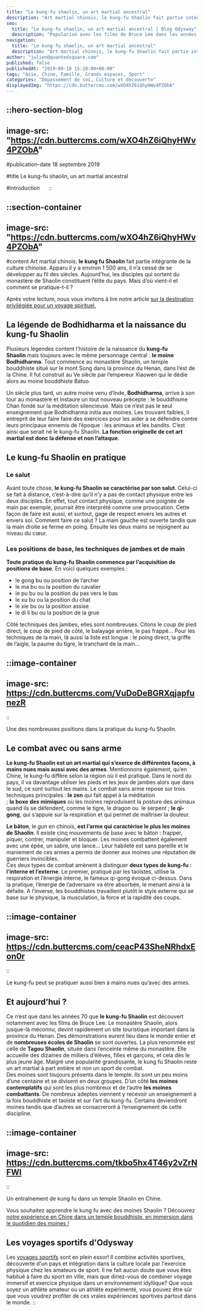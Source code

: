 ```yaml
---
title: "Le kung-fu shaolin, un art martial ancestral"
description: "Art martial chinois, le kung-fu Shaolin fait partie intégrante de la culture chinoise. Apparu il y a environ 1 500 ans, il n'a cesse de se développer au fil des siècles. Aujourd'hui, les disciples qui sortent du monastère de Shaolin constituent l'élite du pays. Mais d'où vient-il et ..."
seo:
  title: "Le kung-fu shaolin, un art martial ancestral | Blog Odysway"
  description: "Popularisé avec les films de Bruce Lee dans les années 70, le kung-fu Shaolin remonte pourtant au VIe siècle. Voici son histoire."
navigation:
  title: "Le kung-fu shaolin, un art martial ancestral"
  description: "Art martial chinois, le kung-fu Shaolin fait partie intégrante de la culture chinoise. Apparu il y a environ 1 500 ans, il n'a cesse de se développer au fil des siècles. Aujourd'hui, les disciples qui sortent du monastère de Shaolin constituent l'élite du pays. Mais d'où vient-il et ..."
author: "julien@quantedsquare.com"
published: false
publishedAt: "2019-09-18 15:10:00+00:00"
tags: "Asie, Chine, Famille, Grands espaces, Sport"
categories: "Depassement de soi, Culture et decouverte"
displayedImg: "https://cdn.buttercms.com/wXO4hZ6iQhyHWv4PZObA"
---
```


::hero-section-blog
---
image-src: "https://cdn.buttercms.com/wXO4hZ6iQhyHWv4PZObA"
---
#publication-date
18 septembre 2019

#title
Le kung-fu shaolin, un art martial ancestral

#introduction
    
::

::section-container
---
image-src: "https://cdn.buttercms.com/wXO4hZ6iQhyHWv4PZObA"
---
#content
Art martial chinois, **le kung fu Shaolin** fait partie intégrante de la culture chinoise. Apparu il y a environ 1 500 ans, il n’a cessé de se développer au fil des siècles. Aujourd’hui, les disciples qui sortent du monastère de Shaolin constituent l’élite du pays. Mais d’où vient-il et comment se pratique-t-il ?

Après votre lecture, nous vous invitons à lire notre article [sur la destination privilégiée pour un voyage spirituel.](https://odysway.com/linde-destination-privilegiee-pour-un-voyage-spirituel)

## La légende de Bodhidharma et la naissance du kung-fu Shaolin

Plusieurs légendes content l’histoire de la naissance du **kung-fu Shaolin** mais toujours avec le même personnage central : **le moine Bodhidharma**. Tout commence au monastère Shaolin, un temple bouddhiste situé sur le mont Song dans la province du Henan, dans l’est de la Chine. Il fut construit au Ve siècle par l’empereur Xiaowen qui le dédie alors au moine bouddhiste Batuo.

Un siècle plus tard, un autre moine venu d’Inde, **Bodhidharma**, arrive à son tour au monastère et instaure un tout nouveau précepte : le bouddhisme Chan fondé sur la méditation silencieuse. Mais ce n’est pas le seul enseignement que Bodhidharma initia aux moines. Les trouvant faibles, il entreprit de leur faire faire des exercices pour les aider à se défendre contre leurs principaux ennemis de l’époque : les animaux et les bandits. C’est ainsi que serait né le kung-fu Shaolin. **La fonction originelle de cet art martial est donc la défense et non l’attaque**.

## Le kung-fu Shaolin en pratique

### Le salut

Avant toute chose, **le kung-fu Shaolin se caractérise par son salut**. Celui-ci se fait à distance, c’est-à-dire qu’il n’y a pas de contact physique entre les deux disciples. En effet, tout contact physique, comme une poignée de main par exemple, pourrait être interprété comme une provocation. Cette façon de faire est aussi, et surtout, gage de respect envers les autres et envers soi. Comment faire ce salut ? La main gauche est ouverte tandis que la main droite se ferme en poing. Ensuite les deux mains se rejoignent au niveau du cœur.

### Les positions de base, les techniques de jambes et de main

**Toute pratique du kung-fu Shaolin commence par l’acquisition de positions de base**. En voici quelques exemples :

*   le gong bu ou position de l’archer
*   le ma bu ou la position du cavalier
*   le pu bu ou la position du pas vers le bas
*   le xu bu ou la position du chat
*   le xie bu ou la position assise
*   le di li bu ou la position de la grue

Côté techniques des jambes, elles sont nombreuses. Citons le coup de pied direct, le coup de pied de côté, le balayage arrière, le pas frappé… Pour les techniques de la main, là aussi la liste est longue : le poing direct, la griffe de l’aigle, la paume du tigre, le tranchant de la main…

::image-container
---
image-src: https://cdn.buttercms.com/VuDoDeBGRXqjapfunezR
---
::

Une des nombreuses positions dans la pratique du kung-fu Shaolin.

## Le combat avec ou sans arme

**Le kung-fu Shaolin est un art martial qui s’exerce de différentes façons, à mains nues mais aussi avec des armes**. Mentionnons également, qu’en Chine, le kung-fu diffère selon la région où il est pratiqué. Dans le nord du pays, il va davantage utiliser les pieds et les jeux de jambes alors que dans le sud, ce sont surtout les mains. Le combat sans arme repose sur trois techniques principales : **le zen** qui fait appel à la méditation ; **la** **boxe** **des** **mimiques** où les moines reproduisent la posture des animaux quand ils se défendent, comme le tigre, le dragon ou  le serpent ; **le qi-gong**, qui s’appuie sur la respiration et qui permet de maîtriser la douleur.

**Le bâton**, le _gun_ en chinois, **est l’arme qui caractérise le plus les moines de Shaolin**. Il existe cinq mouvements de base avec le bâton : frapper, piquer, contrer, manipuler et bloquer. Les moines combattent également avec une épée, un sabre, une lance… Leur habileté est sans pareille et le maniement de ces armes a permis de donner aux moines une réputation de guerriers invincibles.   
Ces deux types de combat amènent à distinguer **deux types de kung-fu : l’interne et l’externe**. Le premier, pratiqué par les taoïstes, utilise la respiration et l’énergie interne, le fameux qi-gong évoqué ci-dessus. Dans la pratique, l’énergie de l’adversaire va être absorbée, le menant ainsi à la défaite. A l’inverse, les bouddhistes travaillent plutôt le style externe qui se base sur le physique, la musculation, la force et la rapidité des coups.

::image-container
---
image-src: https://cdn.buttercms.com/ceacP43SheNRhdxEon0r
---
::

Le kung-fu peut se pratiquer aussi bien à mains nues qu’avec des armes.

## Et aujourd’hui ?

Ce n’est que dans les années 70 que **le kung-fu Shaolin** est découvert notamment avec les films de Bruce Lee. Le monastère Shaolin, alors jusque-là méconnu, devint rapidement un site touristique important dans la province du Henan. Des démonstrations eurent lieu dans le monde entier et de **nombreuses écoles de Shaolin** se sont ouvertes. La plus renommée est celle de **Tagou Shaolin**, située dans l’enceinte même du monastère. Elle accueille des dizaines de milliers d’élèves, filles et garçons, et cela dès le plus jeune âge. Malgré une popularité grandissante, le kung fu Shaolin reste un art martial à part entière et non un sport de combat.   
Des moines sont toujours présents dans le temple. Ils sont un peu moins d’une centaine et se divisent en deux groupes. D’un côté **les moines contemplatifs** qui sont les plus nombreux et de l’autre **les moines combattants**. De nombreux adeptes viennent y recevoir un enseignement à la fois bouddhiste et taoïste et sur l’art du kung-fu. Certains deviendront moines tandis que d’autres se consacreront à l’enseignement de cette discipline.

::image-container
---
image-src: https://cdn.buttercms.com/tkbo5hx4T46y2vZrNFWl
---
::

Un entraînement de kung fu dans un temple Shaolin en Chine.

Vous souhaitez apprendre le kung fu avec des moines Shaolin ? Découvrez [notre expérience en Chine dans un temple bouddhiste, en immersion dans le quotidien des moines !](https://odysway.com/voyages/kung-fu-temple-shaolin-chine?utm_source=Blog&utm_medium=SEO&utm_campaign=Kung-Fu_shaolin)

## Les voyages sportifs d'Odysway

Les [voyages sportifs](https://odysway.com/thematiques/voyage-sportif) sont en plein essor! Il combine activités sportives, découverte d'un pays et intégration dans la culture locale par l'exercice physique chez les amateurs de sport. Il ne fait aucun doute que vous êtes habitué à faire du sport en ville, mais que diriez-vous de combiner voyage immersif et exercice physique dans un environnement idyllique? Que vous soyez un athlète amateur ou un athlète expérimenté, vous pouvez être sûr que vous voudrez profiter de ces vraies expériences sportives partout dans le monde.
::
